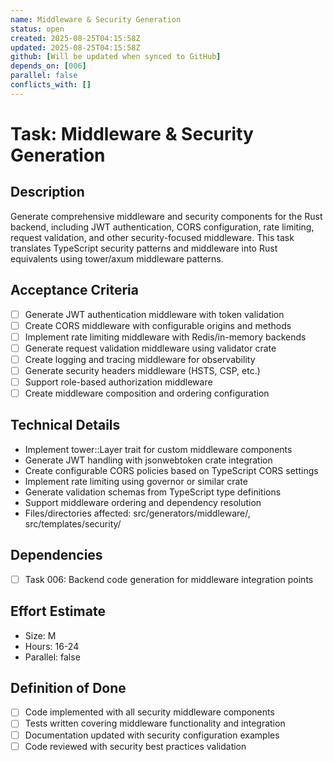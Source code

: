 ```yaml
---
name: Middleware & Security Generation
status: open
created: 2025-08-25T04:15:58Z
updated: 2025-08-25T04:15:58Z
github: [Will be updated when synced to GitHub]
depends_on: [006]
parallel: false
conflicts_with: []
---
```


# Task: Middleware & Security Generation

## Description
Generate comprehensive middleware and security components for the Rust backend, including JWT authentication, CORS configuration, rate limiting, request validation, and other security-focused middleware. This task translates TypeScript security patterns and middleware into Rust equivalents using tower/axum middleware patterns.

## Acceptance Criteria
- [ ] Generate JWT authentication middleware with token validation
- [ ] Create CORS middleware with configurable origins and methods
- [ ] Implement rate limiting middleware with Redis/in-memory backends
- [ ] Generate request validation middleware using validator crate
- [ ] Create logging and tracing middleware for observability
- [ ] Generate security headers middleware (HSTS, CSP, etc.)
- [ ] Support role-based authorization middleware
- [ ] Create middleware composition and ordering configuration

## Technical Details
- Implement tower::Layer trait for custom middleware components
- Generate JWT handling with jsonwebtoken crate integration
- Create configurable CORS policies based on TypeScript CORS settings
- Implement rate limiting using governor or similar crate
- Generate validation schemas from TypeScript type definitions
- Support middleware ordering and dependency resolution
- Files/directories affected: src/generators/middleware/, src/templates/security/

## Dependencies
- [ ] Task 006: Backend code generation for middleware integration points

## Effort Estimate
- Size: M
- Hours: 16-24
- Parallel: false

## Definition of Done
- [ ] Code implemented with all security middleware components
- [ ] Tests written covering middleware functionality and integration
- [ ] Documentation updated with security configuration examples
- [ ] Code reviewed with security best practices validation
